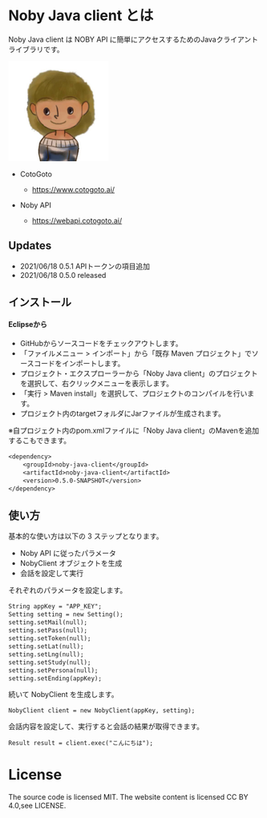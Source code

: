 # Noby Java client とは

Noby Java client は NOBY API に簡単にアクセスするためのJavaクライアントライブラリです。

<img src="https://raw.githubusercontent.com/cotogoto/noby-java-client/master/noby_image/noby_neutral_a.jpg" width='200'>

* CotoGoto
    * https://www.cotogoto.ai/

* Noby API
    * https://webapi.cotogoto.ai/

## Updates
* 2021/06/18 0.5.1 APIトークンの項目追加
* 2021/06/18 0.5.0 released

## インストール

#### Eclipseから

* GitHubからソースコードをチェックアウトします。
* 「ファイルメニュー > インポート」から「既存 Maven プロジェクト」でソースコードをインポートします。
* プロジェクト・エクスプローラーから「Noby Java client」のプロジェクトを選択して、右クリックメニューを表示します。
* 「実行 > Maven install」を選択して、プロジェクトのコンパイルを行います。
* プロジェクト内のtargetフォルダにJarファイルが生成されます。

※自プロジェクト内のpom.xmlファイルに「Noby Java client」のMavenを追加するこもできます。

    <dependency>
        <groupId>noby-java-client</groupId>
        <artifactId>noby-java-client</artifactId>
        <version>0.5.0-SNAPSHOT</version>
    </dependency>

## 使い方

基本的な使い方は以下の 3 ステップとなります。

* Noby API に従ったパラメータ
* NobyClient オブジェクトを生成
* 会話を設定して実行

それぞれのパラメータを設定します。

    String appKey = "APP_KEY";
    Setting setting = new Setting();
    setting.setMail(null);
    setting.setPass(null);
    setting.setToken(null);
    setting.setLat(null);
    setting.setLng(null);
    setting.setStudy(null);
    setting.setPersona(null);
    setting.setEnding(appKey);

続いて NobyClient を生成します。

    NobyClient client = new NobyClient(appKey, setting);

会話内容を設定して、実行すると会話の結果が取得できます。

    Result result = client.exec("こんにちは");

# License
The source code is licensed MIT. The website content is licensed CC BY 4.0,see LICENSE.
